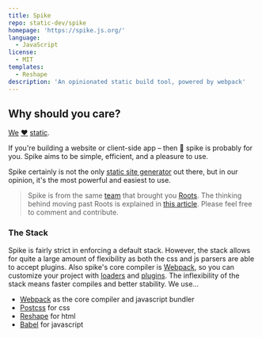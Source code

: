 ```yaml
---
title: Spike
repo: static-dev/spike
homepage: 'https://spike.js.org/'
language:
  - JavaScript
license:
  - MIT
templates:
  - Reshape
description: 'An opinionated static build tool, powered by webpack'
---
```


## Why should you care?

[We](https://github.com/carrot) [❤](http://giphy.com/gifs/steve-carell-cute-the-office-Yb8ebQV8Ua2Y0/tile) [static](https://www.smashingmagazine.com/2015/11/modern-static-website-generators-next-big-thing/).

If you're building a website or client-side app – then :cactus: spike is probably for you. Spike aims to be simple, efficient, and a pleasure to use.

Spike certainly is not the only [static site generator](https://www.staticgen.com/) out there, but in our opinion, it's the most powerful and easiest to use.

> Spike is from the same [team](https://github.com/carrot) that brought you [Roots](http://roots.cx). The thinking behind moving past Roots is explained in [this article](https://medium.com/@jescalan/eaa10c75eb22). Please feel free to comment and contribute.

### The Stack

Spike is fairly strict in enforcing a default stack. However, the stack allows for quite a large amount of flexibility as both the css and js parsers are able to accept plugins. Also spike's core compiler is [Webpack](https://github.com/webpack/webpack), so you can customize your project with [loaders](https://webpack.js.org/loaders/) and [plugins](https://webpack.github.io/docs/plugins.html). The inflexibility of the stack means faster compiles and better stability. We use...

- [Webpack](https://webpack.github.io/) as the core compiler and javascript bundler
- [Postcss](http://postcss.org/) for css
- [Reshape](https://github.com/reshape/reshape) for html
- [Babel](http://babeljs.io/) for javascript
